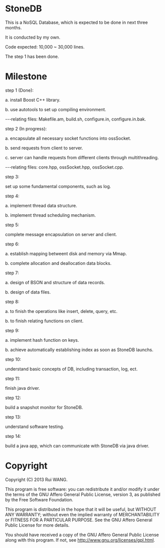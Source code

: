 StoneDB
=======
This is a NoSQL Database, which is expected to be done in next three months.

It is conducted by my own.

Code expected: 10,000 ~ 30,000 lines.

The step 1 has been done.

Milestone
=======

step 1 (Done):

a. install Boost C++ library.

b. use autotools to set up compiling environment.

---relating files: Makefile.am, build.sh, configure.in, configure.in.bak.

step 2 (In progress):

a. encapsulate all necessary socket functions into ossSocket.

b. send requests from client to server.

c. server can handle requests from different clients through multithreading.

---relating files: core.hpp, ossSocket.hpp, ossSocket.cpp.

step 3:

set up some fundamental components, such as log. 


step 4:

a. implement thread data structure.

b. implement thread scheduling mechanism.


step 5:

complete message encapsulation on server and client.


step 6:

a. establish mapping betweent disk and memory via Mmap.

b. complete allocation and deallocation data blocks.


step 7:

a. design of BSON and structure of data records.

b. design of data files.


step 8:

a. to finish the operations like insert, delete, query, etc.

b. to finish relating functions on client.


step 9:

a. implement hash function on keys.

b. achieve automatically establishing index as soon as StoneDB launchs.  


step 10:

understand basic concepts of DB, including transaction, log, ect.


step 11:

finish java driver.


step 12:

build a snapshot monitor for StoneDB.


step 13:

understand software testing.


step 14:

build a java app, which can communicate with StoneDB via java driver.


Copyright
=======


   Copyright (C) 2013 Rui WANG.

   This program is free software: you can redistribute it and/or modify
   it under the terms of the GNU Affero General Public License, version 3,
   as published by the Free Software Foundation.

   This program is distributed in the hope that it will be useful,
   but WITHOUT ANY WARRANTY; without even the implied warranty of
   MERCHANTABILITY or FITNESS FOR A PARTICULAR PURPOSE. See the
   GNU Affero General Public License for more details.

   You should have received a copy of the GNU Affero General Public License
   along with this program. If not, see <http://www.gnu.org/licenses/gpl.html>.

